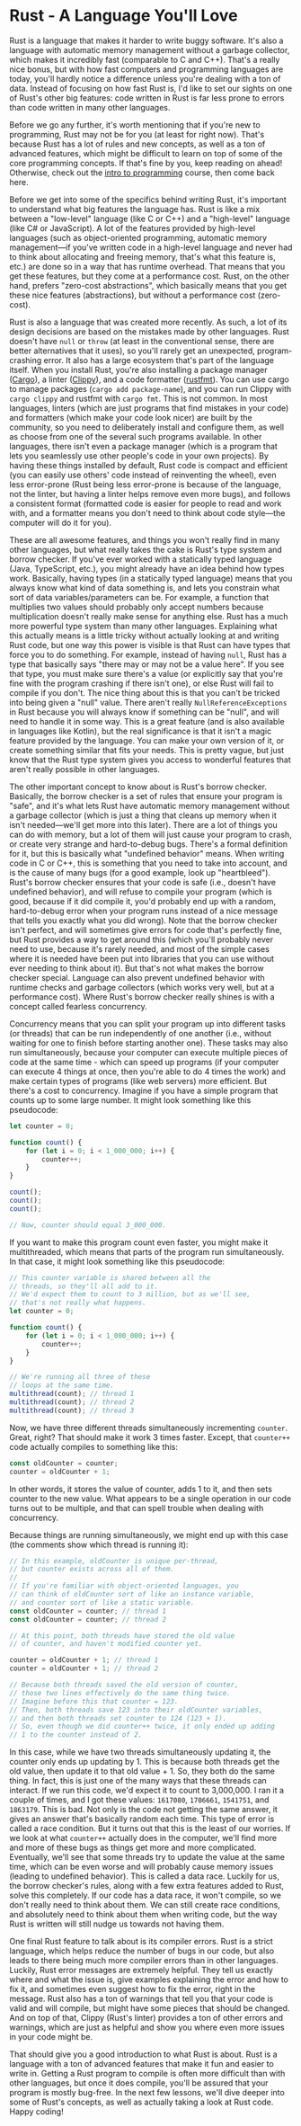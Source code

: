 # Rust - A Language You'll Love

Rust is a language that makes it harder to write buggy software. It's also a
language with automatic memory management without a garbage collector, which
makes it incredibly fast (comparable to C and C++). That's a really nice bonus,
but with how fast computers and programming languages are today, you'll hardly
notice a difference unless you're dealing with a ton of data. Instead of
focusing on how fast Rust is, I'd like to set our sights on one of Rust's other
big features: code written in Rust is far less prone to errors than code written
in many other languages.

Before we go any further, it's worth mentioning that if you're new to
programming, Rust may not be for you (at least for right now). That's because
Rust has a lot of rules and new concepts, as well as a ton of advanced features,
which might be difficult to learn on top of some of the core programming
concepts. If that's fine by you, keep reading on ahead! Otherwise, check out the
[intro to programming](https://cratecode.com/unit/qfrcfkaw33) course, then come
back here.

Before we get into some of the specifics behind writing Rust, it's important to
understand what big features the language has. Rust is like a mix between a
"low-level" language (like C or C++) and a "high-level" language (like C# or
JavaScript). A lot of the features provided by high-level languages (such as
object-oriented programming, automatic memory management—if you've written code
in a high-level language and never had to think about allocating and freeing
memory, that's what this feature is, etc.) are done so in a way that has runtime
overhead. That means that you get these features, but they come at a performance
cost. Rust, on the other hand, prefers "zero-cost abstractions", which basically
means that you get these nice features (abstractions), but without a performance
cost (zero-cost).

Rust is also a language that was created more recently. As such, a lot of its
design decisions are based on the mistakes made by other languages. Rust doesn't
have `null` or `throw` (at least in the conventional sense, there are better
alternatives that it uses), so you'll rarely get an unexpected, program-crashing
error. It also has a large ecosystem that's part of the language itself. When
you install Rust, you're also installing a package manager
([Cargo](https://crates.io/)), a linter
([Clippy](https://github.com/rust-lang/rust-clippy)), and a code formatter
([rustfmt](https://github.com/rust-lang/rustfmt)). You can use cargo to manage
packages (`cargo add package-name`), and you can run Clippy with `cargo clippy`
and rustfmt with `cargo fmt`. This is not common. In most languages, linters
(which are just programs that find mistakes in your code) and formatters (which
make your code look nicer) are built by the community, so you need to
deliberately install and configure them, as well as choose from one of the
several such programs available. In other languages, there isn't even a package
manager (which is a program that lets you seamlessly use other people's code in
your own projects). By having these things installed by default, Rust code is
compact and efficient (you can easily use others' code instead of reinventing
the wheel), even less error-prone (Rust being less error-prone is because of the
language, not the linter, but having a linter helps remove even more bugs), and
follows a consistent format (formatted code is easier for people to read and
work with, and a formatter means you don't need to think about code style—the
computer will do it for you).

These are all awesome features, and things you won't really find in many other
languages, but what really takes the cake is Rust's type system and borrow
checker. If you've ever worked with a statically typed language (Java,
TypeScript, etc.), you might already have an idea behind how types work.
Basically, having types (in a statically typed language) means that you always
know what kind of data something is, and lets you constrain what sort of data
variables/parameters can be. For example, a function that multiplies two values
should probably only accept numbers because multiplication doesn't really make
sense for anything else. Rust has a much more powerful type system than many
other languages. Explaining what this actually means is a little tricky without
actually looking at and writing Rust code, but one way this power is visible is
that Rust can have types that force you to do something. For example, instead of
having `null`, Rust has a type that basically says "there may or may not be a
value here". If you see that type, you must make sure there's a value (or
explicitly say that you're fine with the program crashing if there isn't one),
or else Rust will fail to compile if you don't. The nice thing about this is
that you can't be tricked into being given a "null" value. There aren't really
`NullReferenceExceptions` in Rust because you will always know if something can
be "null", and will need to handle it in some way. This is a great feature (and
is also available in languages like Kotlin), but the real significance is that
it isn't a magic feature provided by the language. You can make your own version
of it, or create something similar that fits your needs. This is pretty vague,
but just know that the Rust type system gives you access to wonderful features
that aren't really possible in other languages.

The other important concept to know about is Rust's borrow checker. Basically,
the borrow checker is a set of rules that ensure your program is "safe", and
it's what lets Rust have automatic memory management without a garbage collector
(which is just a thing that cleans up memory when it isn't needed—we'll get more
into this later). There are a lot of things you can do with memory, but a lot of
them will just cause your program to crash, or create very strange and
hard-to-debug bugs. There's a formal definition for it, but this is basically
what "undefined behavior" means. When writing code in C or C++, this is
something that you need to take into account, and is the cause of many bugs (for
a good example, look up "heartbleed"). Rust's borrow checker ensures that your
code is safe (i.e., doesn't have undefined behavior), and will refuse to compile
your program (which is good, because if it did compile it, you'd probably end up
with a random, hard-to-debug error when your program runs instead of a nice
message that tells you exactly what you did wrong). Note that the borrow checker
isn't perfect, and will sometimes give errors for code that's perfectly fine,
but Rust provides a way to get around this (which you'll probably never need to
use, because it's rarely needed, and most of the simple cases where it is needed
have been put into libraries that you can use without ever needing to think
about it). But that's not what makes the borrow checker special. Language can
also prevent undefined behavior with runtime checks and garbage collectors
(which works very well, but at a performance cost). Where Rust's borrow checker
really shines is with a concept called fearless concurrency.

Concurrency means that you can split your program up into different tasks (or
threads) that can be run independently of one another (i.e., without waiting for
one to finish before starting another one). These tasks may also run
simultaneously, because your computer can execute multiple pieces of code at the
same time - which can speed up programs (if your computer can execute 4 things
at once, then you're able to do 4 times the work) and make certain types of
programs (like web servers) more efficient. But there's a cost to concurrency.
Imagine if you have a simple program that counts up to some large number. It
might look something like this pseudocode:

```js
let counter = 0;

function count() {
    for (let i = 0; i < 1_000_000; i++) {
        counter++;
    }
}

count();
count();
count();

// Now, counter should equal 3_000_000.
```

If you want to make this program count even faster, you might make it
multithreaded, which means that parts of the program run simultaneously. In that
case, it might look something like this pseudocode:

```js
// This counter variable is shared between all the
// threads, so they'll all add to it.
// We'd expect them to count to 3 million, but as we'll see,
// that's not really what happens.
let counter = 0;

function count() {
    for (let i = 0; i < 1_000_000; i++) {
        counter++;
    }
}

// We're running all three of these
// loops at the same time.
multithread(count); // thread 1
multithread(count); // thread 2
multithread(count); // thread 3
```

Now, we have three different threads simultaneously incrementing `counter`.
Great, right? That should make it work 3 times faster. Except, that `counter++`
code actually compiles to something like this:

```js
const oldCounter = counter;
counter = oldCounter + 1;
```

In other words, it stores the value of counter, adds 1 to it, and then sets
counter to the new value. What appears to be a single operation in our code
turns out to be multiple, and that can spell trouble when dealing with
concurrency.

Because things are running simultaneously, we might end up with this case (the
comments show which thread is running it):

```js
// In this example, oldCounter is unique per-thread,
// but counter exists across all of them.
//
// If you're familiar with object-oriented languages, you
// can think of oldCounter sort of like an instance variable,
// and counter sort of like a static variable.
const oldCounter = counter; // thread 1
const oldCounter = counter; // thread 2

// At this point, both threads have stored the old value
// of counter, and haven't modified counter yet.

counter = oldCounter + 1; // thread 1
counter = oldCounter + 1; // thread 2

// Because both threads saved the old version of counter,
// those two lines effectively do the same thing twice.
// Imagine before this that counter = 123.
// Then, both threads save 123 into their oldCounter variables,
// and then both threads set counter to 124 (123 + 1).
// So, even though we did counter++ twice, it only ended up adding
// 1 to the counter instead of 2.
```

In this case, while we have two threads simultaneously updating it, the counter
only ends up updating by 1. This is because both threads get the old value, then
update it to that old value + 1. So, they both do the same thing. In fact, this
is just one of the many ways that these threads can interact. If we run this
code, we'd expect it to count to 3,000,000. I ran it a couple of times, and I
got these values: `1617080`, `1706661`, `1541751`, and `1863179`. This is bad.
Not only is the code not getting the same answer, it gives an answer that's
basically random each time. This type of error is called a race condition. But
it turns out that this is the least of our worries. If we look at what
`counter++` actually does in the computer, we'll find more and more of these
bugs as things get more and more complicated. Eventually, we'll see that some
threads try to update the value at the same time, which can be even worse and
will probably cause memory issues (leading to undefined behavior). This is
called a data race. Luckily for us, the borrow checker's rules, along with a few
extra features added to Rust, solve this completely. If our code has a data
race, it won't compile, so we don't really need to think about them. We can
still create race conditions, and absolutely need to think about them when
writing code, but the way Rust is written will still nudge us towards not having
them.

One final Rust feature to talk about is its compiler errors. Rust is a strict
language, which helps reduce the number of bugs in our code, but also leads to
there being much more compiler errors than in other languages. Luckily, Rust
error messages are extremely helpful. They tell us exactly where and what the
issue is, give examples explaining the error and how to fix it, and sometimes
even suggest how to fix the error, right in the message. Rust also has a ton of
warnings that tell you that your code is valid and will compile, but might have
some pieces that should be changed. And on top of that, Clippy (Rust's linter)
provides a ton of other errors and warnings, which are just as helpful and show
you where even more issues in your code might be.

That should give you a good introduction to what Rust is about. Rust is a
language with a ton of advanced features that make it fun and easier to write
in. Getting a Rust program to compile is often more difficult than with other
languages, but once it does compile, you'll be assured that your program is
mostly bug-free. In the next few lessons, we'll dive deeper into some of Rust's
concepts, as well as actually taking a look at Rust code. Happy coding!

